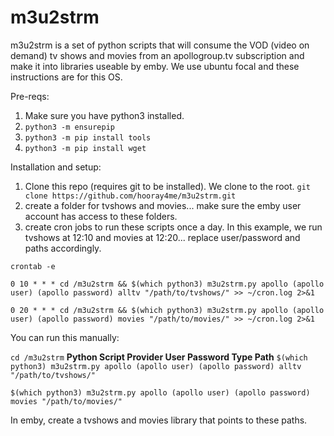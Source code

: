 # m3u2strm
m3u2strm is a set of python scripts that will consume the VOD (video on demand) tv shows and movies from an apollogroup.tv subscription and make it into libraries useable by emby. We use ubuntu focal and these instructions are for this OS.

Pre-reqs:
1. Make sure you have python3 installed.
2. `python3 -m ensurepip`
3. `python3 -m pip install tools`
4. `python3 -m pip install wget`

Installation and setup:
1. Clone this repo (requires git to be installed). We clone to the root.
`git clone https://github.com/hooray4me/m3u2strm.git`
2. create a folder for tvshows and movies... make sure the emby user account has access to these folders.
3. create cron jobs to run these scripts once a day. In this example, we run tvshows at 12:10 and movies at 12:20... replace user/password and paths accordingly.

`crontab -e`
```
0 10 * * * cd /m3u2strm && $(which python3) m3u2strm.py apollo (apollo user) (apollo password) alltv "/path/to/tvshows/" >> ~/cron.log 2>&1

0 20 * * * cd /m3u2strm && $(which python3) m3u2strm.py apollo (apollo user) (apollo password) movies "/path/to/movies/" >> ~/cron.log 2>&1
  ```
You can run this manually:
  
`cd /m3u2strm`
**Python Script Provider User Password Type Path**
`$(which python3) m3u2strm.py apollo (apollo user) (apollo password) alltv "/path/to/tvshows/"`

`$(which python3) m3u2strm.py apollo (apollo user) (apollo password) movies "/path/to/movies/"`

In emby, create a tvshows and movies library that points to these paths.
